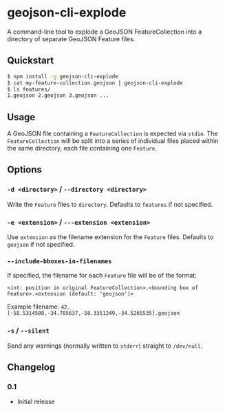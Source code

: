 # geojson-cli-explode

A command-line tool to explode a GeoJSON FeatureCollection into a directory of separate GeoJSON Feature files.

## Quickstart

```sh
$ npm install -g geojson-cli-explode
$ cat my-feature-collection.geojson | geojson-cli-explode
$ ls features/
1.geojson 2.geojson 3.geojson ...
```

## Usage

A GeoJSON file containing a `FeatureCollection` is expected via `stdin`. The `FeatureCollection` will be split into a series of individual files placed within the same directory, each file containing one `Feature`.

## Options

### `-d <directory>` / `--directory <directory>`

Write the `Feature` files to `directory`. Defaults to `features` if not specified.

### `-e <extension>` / `---extension <extension>`

Use `extension` as the filename extension for the `Feature` files. Defaults to `geojson` if not specified.

### `--include-bboxes-in-filenames`

If specified, the filename for each `Feature` file will be of the format:

```
<int: position in original FeatureCollection>.<bounding box of Feature>.<extension (default: 'geojson')>
```

Example filename: `42.[-58.5314588,-34.705637,-58.3351249,-34.5265535].geojson`

### `-s` / `--silent`

Send any warnings (normally written to `stderr`) straight to `/dev/null`.

## Changelog

### 0.1

* Initial release
